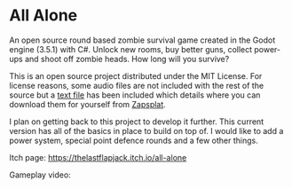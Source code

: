 # All Alone

An open source round based zombie survival game created in the Godot engine (3.5.1) with C#. Unlock new rooms, buy better guns, collect power-ups and shoot off zombie heads. How long will you survive?

This is an open source project distributed under the MIT License. For license reasons, some audio files are not included with the rest of the source but a [text file](/missing_audio_info.txt) has been included which details where you can download them for yourself from [Zapsplat](https://www.zapsplat.com/).

I plan on getting back to this project to develop it further. This current version has all of the basics in place to build on top of. I would like to add a power system, special point defence rounds and a few other things.

Itch page: https://thelastflapjack.itch.io/all-alone

Gameplay video:
